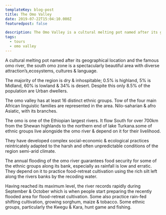 ```yaml
---
templateKey: blog-post
title: The Omo Valley
date: 2019-07-22T15:04:10.000Z
featuredpost: false

description: The Omo Valley is a cultural melting pot named after its geographical location and the famous omo river.
tags:
  - tours
  - omo valley
---
```


A cultural melting pot named after its geographical location and the famous omo river, the south omo zone is a spectacularly beautiful area with diverse attraction’s,ecosystems, cultures & language.

The majority of the region is dry & inhospitable; 0.5% is highland, 5% is Midland, 60% is lowland & 34% is desert. Despite this only 8.5% of the population are Urban dwellers.

The omo valley has at least 16 distinct ethnic groups. Tow of the four main African linguistic families are represented in the area. Nilo-saharian & afro Asiatic, with its branches.

The omo is one of the Ethiopian largest rivers. It flow South for over 700km from the Shewan highlands to the northern end of lake Turkana.some of ethnic groups live alongside the omo river & depend on it for their livelihood.

They have developed complex social-economic & ecological practices reintricately adapted to the harsh and often unpredictable conditions of the region semi-arid climate.

The annual flooding of the omo river guarantees food security for some of the ethnic groups along its bank, especially as rainfall is low and erratic. They depend on it to practice food-retreat cultivation using the rich silt left along the rivers banks by the recoding water.

Having reached its maximum level, the river records rapidly during September & October which is when people start preparing the recently flooded area for flood-retreat cultivation. Some also practice rain-fed shifting cultivation, growing sorghum, maize & tobacco. Some ethnic groups, particularly the Kwegu & Kara, hunt game and fishing.
